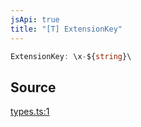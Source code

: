 ```yaml
---
jsApi: true
title: "[T] ExtensionKey"
---
```


```ts
ExtensionKey: \x-${string}\
```

## Source

[types.ts:1](https://github.com/markcowl/cadl/blob/1a6d2b70/packages/openapi/src/types.ts#L1)
